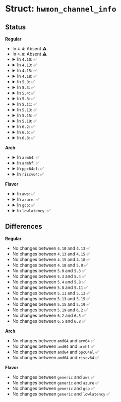 # Struct: <code>hwmon_channel_info</code>

## Status
<b>Regular</b>
<ul>
<li>
In <code>4.4</code>: Absent ⚠️
</li>
<li>
In <code>4.8</code>: Absent ⚠️
</li>
<li>
<details>
<summary>In <code>4.10</code>: ✅</summary>

```c
struct hwmon_channel_info {
    enum hwmon_sensor_types type;
    const u32 *config;
};
```
</details>
</li>
<li>
<details>
<summary>In <code>4.13</code>: ✅</summary>

```c
struct hwmon_channel_info {
    enum hwmon_sensor_types type;
    const u32 *config;
};
```
</details>
</li>
<li>
<details>
<summary>In <code>4.15</code>: ✅</summary>

```c
struct hwmon_channel_info {
    enum hwmon_sensor_types type;
    const u32 *config;
};
```
</details>
</li>
<li>
<details>
<summary>In <code>4.18</code>: ✅</summary>

```c
struct hwmon_channel_info {
    enum hwmon_sensor_types type;
    const u32 *config;
};
```
</details>
</li>
<li>
<details>
<summary>In <code>5.0</code>: ✅</summary>

```c
struct hwmon_channel_info {
    enum hwmon_sensor_types type;
    const u32 *config;
};
```
</details>
</li>
<li>
<details>
<summary>In <code>5.3</code>: ✅</summary>

```c
struct hwmon_channel_info {
    enum hwmon_sensor_types type;
    const u32 *config;
};
```
</details>
</li>
<li>
<details>
<summary>In <code>5.4</code>: ✅</summary>

```c
struct hwmon_channel_info {
    enum hwmon_sensor_types type;
    const u32 *config;
};
```
</details>
</li>
<li>
<details>
<summary>In <code>5.8</code>: ✅</summary>

```c
struct hwmon_channel_info {
    enum hwmon_sensor_types type;
    const u32 *config;
};
```
</details>
</li>
<li>
<details>
<summary>In <code>5.11</code>: ✅</summary>

```c
struct hwmon_channel_info {
    enum hwmon_sensor_types type;
    const u32 *config;
};
```
</details>
</li>
<li>
<details>
<summary>In <code>5.13</code>: ✅</summary>

```c
struct hwmon_channel_info {
    enum hwmon_sensor_types type;
    const u32 *config;
};
```
</details>
</li>
<li>
<details>
<summary>In <code>5.15</code>: ✅</summary>

```c
struct hwmon_channel_info {
    enum hwmon_sensor_types type;
    const u32 *config;
};
```
</details>
</li>
<li>
<details>
<summary>In <code>5.19</code>: ✅</summary>

```c
struct hwmon_channel_info {
    enum hwmon_sensor_types type;
    const u32 *config;
};
```
</details>
</li>
<li>
<details>
<summary>In <code>6.2</code>: ✅</summary>

```c
struct hwmon_channel_info {
    enum hwmon_sensor_types type;
    const u32 *config;
};
```
</details>
</li>
<li>
<details>
<summary>In <code>6.5</code>: ✅</summary>

```c
struct hwmon_channel_info {
    enum hwmon_sensor_types type;
    const u32 *config;
};
```
</details>
</li>
<li>
<details>
<summary>In <code>6.8</code>: ✅</summary>

```c
struct hwmon_channel_info {
    enum hwmon_sensor_types type;
    const u32 *config;
};
```
</details>
</li>
</ul>
<b>Arch</b>
<ul>
<li>
<details>
<summary>In <code>arm64</code>: ✅</summary>

```c
struct hwmon_channel_info {
    enum hwmon_sensor_types type;
    const u32 *config;
};
```
</details>
</li>
<li>
<details>
<summary>In <code>armhf</code>: ✅</summary>

```c
struct hwmon_channel_info {
    enum hwmon_sensor_types type;
    const u32 *config;
};
```
</details>
</li>
<li>
<details>
<summary>In <code>ppc64el</code>: ✅</summary>

```c
struct hwmon_channel_info {
    enum hwmon_sensor_types type;
    const u32 *config;
};
```
</details>
</li>
<li>
<details>
<summary>In <code>riscv64</code>: ✅</summary>

```c
struct hwmon_channel_info {
    enum hwmon_sensor_types type;
    const u32 *config;
};
```
</details>
</li>
</ul>
<b>Flavor</b>
<ul>
<li>
<details>
<summary>In <code>aws</code>: ✅</summary>

```c
struct hwmon_channel_info {
    enum hwmon_sensor_types type;
    const u32 *config;
};
```
</details>
</li>
<li>
<details>
<summary>In <code>azure</code>: ✅</summary>

```c
struct hwmon_channel_info {
    enum hwmon_sensor_types type;
    const u32 *config;
};
```
</details>
</li>
<li>
<details>
<summary>In <code>gcp</code>: ✅</summary>

```c
struct hwmon_channel_info {
    enum hwmon_sensor_types type;
    const u32 *config;
};
```
</details>
</li>
<li>
<details>
<summary>In <code>lowlatency</code>: ✅</summary>

```c
struct hwmon_channel_info {
    enum hwmon_sensor_types type;
    const u32 *config;
};
```
</details>
</li>
</ul>

## Differences
<b>Regular</b>
<ul>
<li>
No changes between <code>4.10</code> and <code>4.13</code> ✅
</li>
<li>
No changes between <code>4.13</code> and <code>4.15</code> ✅
</li>
<li>
No changes between <code>4.15</code> and <code>4.18</code> ✅
</li>
<li>
No changes between <code>4.18</code> and <code>5.0</code> ✅
</li>
<li>
No changes between <code>5.0</code> and <code>5.3</code> ✅
</li>
<li>
No changes between <code>5.3</code> and <code>5.4</code> ✅
</li>
<li>
No changes between <code>5.4</code> and <code>5.8</code> ✅
</li>
<li>
No changes between <code>5.8</code> and <code>5.11</code> ✅
</li>
<li>
No changes between <code>5.11</code> and <code>5.13</code> ✅
</li>
<li>
No changes between <code>5.13</code> and <code>5.15</code> ✅
</li>
<li>
No changes between <code>5.15</code> and <code>5.19</code> ✅
</li>
<li>
No changes between <code>5.19</code> and <code>6.2</code> ✅
</li>
<li>
No changes between <code>6.2</code> and <code>6.5</code> ✅
</li>
<li>
No changes between <code>6.5</code> and <code>6.8</code> ✅
</li>
</ul>
<b>Arch</b>
<ul>
<li>
No changes between <code>amd64</code> and <code>arm64</code> ✅
</li>
<li>
No changes between <code>amd64</code> and <code>armhf</code> ✅
</li>
<li>
No changes between <code>amd64</code> and <code>ppc64el</code> ✅
</li>
<li>
No changes between <code>amd64</code> and <code>riscv64</code> ✅
</li>
</ul>
<b>Flavor</b>
<ul>
<li>
No changes between <code>generic</code> and <code>aws</code> ✅
</li>
<li>
No changes between <code>generic</code> and <code>azure</code> ✅
</li>
<li>
No changes between <code>generic</code> and <code>gcp</code> ✅
</li>
<li>
No changes between <code>generic</code> and <code>lowlatency</code> ✅
</li>
</ul>
